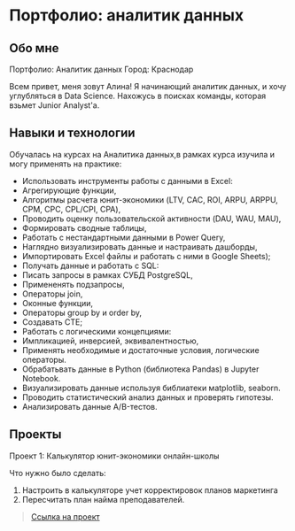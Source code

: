 # Портфолио: аналитик данных
## Обо мне 
Портфолио: Аналитик данных
Город: Краснодар

Всем привет, меня зовут Алина!
Я начинающий аналитик данных, и хочу углубляться в Data Science. Нахожусь в поисках команды, которая взьмет Junior Analyst'а.
<br>

## Навыки и технологии
Обучалась на курсах на Аналитика данных,в рамках курса изучила и могу применять на практике:
- Использовать инструменты работы с данными в Excel:
- Агрегирующие функции,
- Алгоритмы расчета юнит-экономики (LTV, CAC, ROI, ARPU, ARPPU, СPM, СPC, CPL/CPI, CPA),
- Проводить оценку пользовательской активности (DAU, WAU, MAU),
- Формировать сводные таблицы,
- Работать c нестандартными данными в Power Query,
- Наглядно визуализировать данные и настраивать дашборды,
- Импортировать Excel файлы и работать с ними в Google Sheets);
- Получать данные и работать с SQL:
- Писать запросы в рамках  СУБД PostgreSQL,
- Примененять подзапросы,
- Операторы join,
- Оконные функции,
- Операторы group by и order by,
- Создавать CTE;
- Работать с логическими концепциями:
- Импликацией, инверсией, эквивалентностью,
- Применять необходимые и достаточные условия, логические операторы.
- Обрабатьвать данные в Python (библиотека Pandas) в Jupyter Notebook.
- Визуализировать данные  используя библиатеки мatplotlib, seaborn.
- Проводить статистический анализ данных и проверять гипотезы.
- Анализировать данные A/B-тестов.
## Проекты

<p> Проект 1: Калькулятор юнит-экономики онлайн-школы</p>
<p>Что нужно было сделать:<p>
<ol>
  <li>Настроить в калькуляторе учет корректировок планов маркетинга</li>
  <li>Пересчитать план найма преподавателей.</li>
</ol>

> <a href="https://disk.yandex.ru/d/0fvy_IACwkMeIQ">Ссылка на проект</a>

